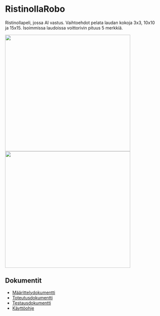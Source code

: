 # RistinollaRobo
Ristinollapeli, jossa AI vastus. Vaihtoehdot pelata laudan kokoja 3x3, 10x10 ja 15x15. Isoimmissa laudoissa voittorivin pituus 5 merkkiä.

<p float="left">
  <img src="https://i.ibb.co/cYXBWt2/Screen-Shot-2020-10-14-at-19-26-15.png" width="409" height="380">
  <img src="https://i.ibb.co/Z1cFpR0/loppu.png" width="409" height="380">
</p>

## Dokumentit 
* [Määrittelydokumentti](https://github.com/eherra/ristinollarobo/blob/master/dokumentaatio/dokumentit/Maarittelydokumentti.md)
* [Toteutusdokumentti](https://github.com/eherra/ristinollarobo/blob/master/dokumentaatio/dokumentit/Toteutusdokumentti.md)
* [Testausdokumentti](https://github.com/eherra/ristinollarobo/blob/master/dokumentaatio/dokumentit/Testausdokumentti.md)
* [Käyttöohje](https://github.com/eherra/ristinollarobo/blob/master/dokumentaatio/dokumentit/K%C3%A4ytt%C3%B6ohje.md)






